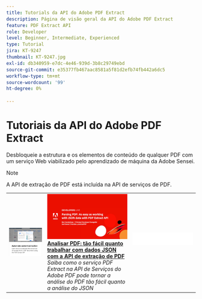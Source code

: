 ```yaml
---
title: Tutorials da API do Adobe PDF Extract
description: Página de visão geral da API do Adobe PDF Extract
feature: PDF Extract API
role: Developer
level: Beginner, Intermediate, Experienced
type: Tutorial
jira: KT-9247
thumbnail: KT-9247.jpg
exl-id: db340959-e7dc-4e46-939d-3b8c29749ebd
source-git-commit: e35377fb467aac8581a5f81d2efb74fb442a6dc5
workflow-type: tm+mt
source-wordcount: '99'
ht-degree: 0%

---
```


# Tutoriais da API do Adobe PDF Extract

Desbloqueie a estrutura e os elementos de conteúdo de qualquer PDF com um serviço Web viabilizado pelo aprendizado de máquina da Adobe Sensei.

>[!NOTE]
>
>A API de extração de PDF está incluída na API de serviços de PDF.

<table style="table-layout:fixed">
<tr>
 <td>
   <a href="automate-content-extraction.md">
      <img alt="Automatizar a extração de conteúdo" src="assets/automate-content-extraction.png" />
   </a>
  </td>
  <td>
   <a href="https://experienceleague.adobe.com/docs/adobe-developers-live-events/events/2021/oct2021/parsing-pdf.html">
      <img alt="Analisar PDF: tão fácil quanto trabalhar com dados JSON com a API de extração de PDF" src="assets/ParsingPDF_1280.png" />
   </a>
    <div>
   <a href="https://experienceleague.adobe.com/docs/adobe-developers-live-events/events/2021/oct2021/parsing-pdf.html"><strong>Analisar PDF: tão fácil quanto trabalhar com dados JSON com a API de extração de PDF</strong></a>
    </div>
    <em>Saiba como o serviço PDF Extract na API de Serviços do Adobe PDF pode tornar a análise do PDF tão fácil quanto a análise do JSON</em>
    <br>
  </td>
  <td>
    <img alt="Espaçador" src="../assets/WhiteBanner_Placeholder.png" />
    <div>
    <br>
  </td>
</tr>
</table>
